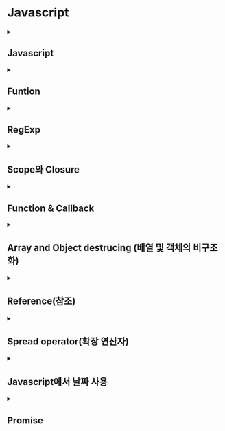# Javascript
<details>
  <summary>
  <h2>Javascript</h2>
  </summary>

  ### Javascript란
  * javscript는 객체 기반 언어이자 프로톹타입 기반 언어
    * 객체 원형인 프로토타입을 이용하여 새로운 객체를 만듬
  * 정확히는 원시 타입을 제외한 나머지는 모두 객체
    * 원시타입 : string, number, Boolean, null, undefined
  * 객체는 프로퍼티로 구성되어 있음
    * 프로퍼티 : key - value 로 이루어짐
    * 프로퍼티의 값이 함수인 경우, 일반 함수와 구분하기 위해 method라 부름
  * 호이스팅 지원 > 함수 호출이 함수 선언보다 앞에 있어도 실행됨

  ### BOM(Browser Object Model)
  * DOM과 달리 W3C의 표준 객체 모델이 아님
  * Javascript가 브라우저 요소에 접근할 수 있게 해줌
  * 종류 : window, location, navigator, history, screen, document

  ### DOM(Document Object Model)
  * XML이나 HTML 문서에 접근하기 위한 일종의 인터페이스
  * 문서 내의 모든 요소를 정의하고, 각각의 요소에 접근하는 방법을 제공
  * 구조
    * Document 
      <br>> 루트 요소 <code>\<html></code>
      <br>> 요소 <code>\<head></code>, 요소 <code>\<body></code>
      * <code>\<head></code> > 요소 <code>\<title></code> > 텍스트
      * <code>\<body></code> > 요소 <code>\<a></code> > 속성 "href"

  ### Node
  * HTML DOM은 노드라 불리는 계층적 단위에 정보를 저장함
  * HTML 정보 > 계층적 구조인 노드 트리에 저장
    * 노드 트리 : 노드로 이루어져있고 노드간의 관계를 보여줌
  * 노드의 종류
    | 노드 | 설명 |
    | :---: | --- |
    | 문서 노드<br>(document node) | HTML 문서 전체를 나타내는 노드 |
    | 요소 노드<br>(element node) | 모든 HTML 요소는 요소 노드<br> 속성 노드를 가질 수 있는 유일한 노드 |
    | 속성 노드<br>(attribute node) | 모든 HTML 요소의 속성은 속성 노드이고, 요소 노드에 관한 정보를 가지고 있음<br>단, 해당 요소 노드의 자식 노드에는 포함되지 않음 |
    | 텍스트 노드<br>(text node) | HTML 문서의 모든 텍스트는 텍스트 노드 |
    | 주석 노드<br>(comment node) | HTML 문서의 모든 주석은 주석 노드 |

  ### 원시 타입(Primitive)
  * 원시 타입은 언어마다 다름
  * Javascript에서의 원시 타입은 다음과 같음
    * String, Number, Boolean, Null, Undefined, Symbol, BigInt
  * <=> 객체 타입 : Object, Array

</details>

<details>

  <summary>
  <h2>Funtion</h2>
  </summary>

  ### 함수 정의 방법
  #### 기본형
    ```javascript
    function testFunc(){
      console.log("함수입니다.");
    }
    ```
  #### 함수 리터럴
    ```javascript
    const testFunc = function(){
        console.log("함수입니다.");  
    }
    ```
  #### 익명 함수
    ```javascript
    (function(){
      console.log("함수입니다.");  
    })()
    ```
    * 함수 생성과 동시에 실행됨

</details>

<details>
  <summary>
  <h2>RegExp</h2>
  </summary>

  #### 예
  ```javascript
  /* 정규표현식 리터럴 */
  let pattern = /a/;
  
  /* 정규표현식 객체 생성자 */
  let pattern2 = new RegExp('a');
  ```

  ### 함수
  ```javascript
  /* 
    * RegExp.exec('문자열')
    ** '문자열' 내에서 RegExp에 들어있는 정규표현식에 맞는 내용 출력
    ** 적합한 문자가 없으면 null 반환
  */
  let pattern = /a/;
  pattern.exec('abcde'); // ['a'] 출력

  RegExp.test('문자열'); // '문자열' 내에 RegExp에 들은 정규표현식에 맞는 내용이 있으면 true, 없으면 false 반환

  String.match(RegExp);

  String.replace(RegExp, replace_text)
  ```
  
  ### 옵션
  #### i 옵션
  * 대소문자를 구분하지 않는 옵션
  ```javascript
  let pattern = /a/i
  ```

  #### g 옵션
  * 검색된 모든 결과를 리턴, i와 같은 위치에 사용
</details>

<details>
  <summary>
  <h2>Scope와 Closure</h2>
  </summary>

  ## Scope
  * 참조 가능한 범위를 의미
  * 스크립트 전체에서 참조 가능하면 전역 스코프, 특정 함수 내에서와 같이 제한된 범위에서 참조 가능하면 지역 스코프하고 함
  ### Lexical Scope (어휘적 범위 지정)
  * 스코프는 함수를 호출한 위치가 아닌 선언된 위치를 기준으로 결정됨을 의미
    * 정적 스코프 - 함수가 선언된 위치에 따라 스코프 결정
    * 동적 스코프 - 함수가 호출된 위치에 따라 스코프 결정
  * Lexical Scope 예시
    ```javascript
      let word = 'first';
      function log(){
        console.log(word);
      }
      function wrapper(){
        let word = 'second'; // 지역변수 word2 생성
        log();
      }
      wrapper(); // 출력 값 : first
      /* 
        1. 함수 log는 함수 wrapper 내부에서 호출됐지만 선언은 wrapper 밖에서 선언됨
        2. 함수 log에서 사용한 변수는 log 내부 스코프에서 상위 스코프 순으로 탐색
        3. 함수 log에서 사용한 변수 word는 전역에 선언된 word를 사용
        4. 전역변수 word의 값인 "first" 출력
      */
    ```

</details>

<details>
  <summary>
  <h2>Function & Callback</h2>
  </summary>

  ### Function
  * 변수에 저장된 값처럼 함수도 값임
  * 변수처럼 다른 변수에 넣을 수 있음
  * 객체의 속성 값으로 담겨진 함수 => 메소드(method)
    * 예:
      ```javascript
      a = {
        b: function(){}
      }
      ```
  * first-class citizen(object) - 밴수, 매개변수, 리턴값에 사용가능

</details>

<details>
  <summary>
  <h2>Array and Object destrucing (배열 및 객체의 비구조화)</h2>
  </summary>

  ### ES5 와 ES6의 차이
  * 예시용 객체
    ```javascript
    const myObj = {firstName: '길동', lastName: '홍', age: '400', country: '율도국'};
    ```
  #### ES5
  ```javascript
  let firstName = myObj.firstName;
  let lastName = myObj.lastName;
  let age = myObj.age;
  let country = myObj.country;
  ```
  * 각 변수에 각 값을 일일이 할당

  #### ES6
  ```javascript
  let {firstName, lastName, age, country} = myObj;
  // 배열 예
  let [value1, value2, value3, value4] = arr;
  ```
  * 객체의 속성을 얻기 위해 값을 중괄호 안에 넣으면 됨
  * 단 속성 이름과 동일해야 함(다를 경우 undefined 반환)

</details>

<details>
  <summary>
  <h2>Reference(참조)</h2>
  </summary>

  ### 복제
  * 복제 예시
    ```javascript
    let a = 1;
    let b = a;
    b = 2;
    console.log(a); // 1 출력
    ```
  * b는 a의 값을 "복제"한 것이므로 b의 값을 바꿔도 a의 값은 바뀌지 않음(a, b는 별개의 데이터)
  <br>> a가 "원시 데이터 타입"이기 때문
  * 원시 데이터 타입
    * 변수에 할당될 때, 메모리에 고정 크기로 원시 값을 저장
    <br>> 저장된 값을 변수가 직접적으로 가리킴
    * 불변성을 가지고 있어 재할당 시, 값이 변하는 것이 아닌 가리키는 메모리가 변화
    * 종류 : Boolean, Undefined, Number, BigInt, String, Symbol(ES6)

  ### 참조
  * 참조 예시
    ```javascript
    > let a = {'id': 1};
    > let b = a;
    > b.id = 2;
    > console.log(a.id) // 2 출력
    ```
  * b의 값을 바꾸면 a의 값도 같이 바뀜(a, b는 같은 데이터)
  * 다른 예시
    ```javascript
    let a = {'id': 1};
    let b = a;
    b = {'id': 2};
    console.log(a.id) // 1 출력
    console.log(b.id) // 2 출력
    ```
  * a와 b가 가리키는 것이 달라짐

  ## 함수와 참조

</details>

<details>
  <summary>
  <h2>Spread operator(확장 연산자)</h2>
  </summary>

  * for문 같은 반복문이나 다른 메서드를 사용하는 대신 Spread Operator를 사용하여 배열의 값을 가져올 수 있음
  * 예
    ```javascript
    const arr = ['apple', 'banana', 'peach', 'grape'];
    const Func = (...newArray) => {
      return newArray;
    }
    console.log(Func(arr));
    ```

</details>

<details>
  <summary>
  <h2>Javascript에서 날짜 사용</h2>
  </summary>

  ## 사용 예
  ```javascript
  // 현재 시간
  let nowDate = new Date(); // UTC 기준 시간이 출력됨
  console.log('현재 시간: ', nowDate); // 출력: 2023-02-27T04:35:35.658Z

  // 타임 스탬프(timestamp)
  // : "1970년 1월 1일"을 0으로 잡고 그 이후로 지난 시간을 나타낸 값(단위: ms)
  console.log(Date.now()); // 출력 예: 1677472933485

  // 시간 일부 추출 - new Date()로 생성한 시간은 UTC 기준이지만 아래 함수 출력은 서버시간 기준으로 출력됨
  console.log('년: ', nowDate.getFullYear()); // 연도
  console.log('월: ', nowDate.getMonth()); // 월(0 ~ 11; 실제 월은 출력값에 +1)
  console.log('일: ', nowDate.getDate()); // 일
  console.log('요일: ', nowDate.getDay()); // 요일(0 ~ 6; 일요일 ~ 토요일)
  console.log('시: ', nowDate.getHours()); // 시간(24시 표기)
  console.log('분: ', nowDate.getMinutes()); // 분

  // 날짜 값 수정
  console.log('수정 전: ', nowDate);
  let passYear = nowDate.setFullYear(nowDate.getFullYear() - 1);
  console.log(passYear); // set- 으로 날짜 수정 시, 결과 값이 timestamp로 나옴. 날짜 형태로 보고싶다면 변환 필요
  //// 변환 방법 1
  let temptime = new Date(passYear);
  console.log('변환 방법 1: ', temptime.toISOString()); // new Date() 출력 결과와 같은 형태
  //// 변환 방법 2
  console.log('변환 방법 2: ', Date(passYear)); // String 출력(예: Mon Feb 27 2023 13:49:35 GMT+0900 (대한민국 표준시))
  console.log('변환 방법 2: ', `${nowDate}`); // 템플릿 리터럴(Template literal)을 사용하면 Date()와 같은 형태의 String으로 출력됨
  ```

</details>

<details>
  <summary>
  <h2>Promise</h2>
  </summary>


</details>